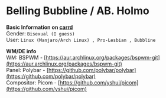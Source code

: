 # Belling Bubbline / AB. Holmo

**Basic Information on [carrd](https://lengoccuong.carrd.co)** <br>
Gender: `Bisexual (I guess)` <br>
User: `Linux (Manjaro/Arch Linux) , Pro-Lesbian , Bubbline` <br> 

**WM/DE info** <br>
WM: BSPWM - [https://aur.archlinux.org/packages/bspwm-git](https://aur.archlinux.org/packages/bspwm-git) <br>
Panel: Polybar - [https://github.com/polybar/polybar](https://github.com/polybar/polybar) <br>
Compositor: Picom - [https://github.com/yshui/picom](https://github.com/yshui/picom) <br>
